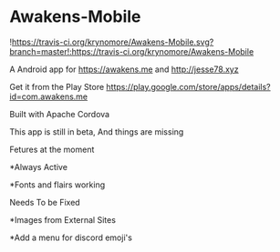 # Awakens-Mobile

!https://travis-ci.org/krynomore/Awakens-Mobile.svg?branch=master!:https://travis-ci.org/krynomore/Awakens-Mobile

A Android app for https://awakens.me and http://jesse78.xyz

Get it from the Play Store https://play.google.com/store/apps/details?id=com.awakens.me

Built with Apache Cordova

This app is still in beta, And things are missing

Fetures at the moment

  *Always Active
  
  *Fonts and flairs working
  
  
Needs To be Fixed

  *Images from External Sites
  
  *Add a menu for discord emoji's

